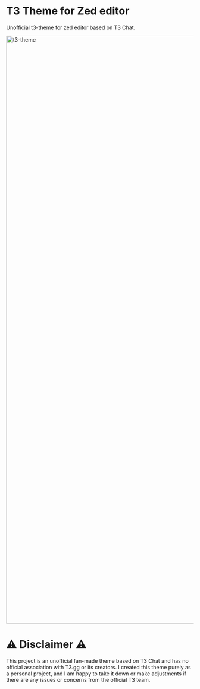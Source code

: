 # T3 Theme for Zed editor

Unofficial t3-theme for zed editor based on T3 Chat.

<img width="1582" alt="t3-theme" src="https://github.com/user-attachments/assets/e2f01801-2ad2-4db5-bb28-3e5a8ef6958b" />

# ⚠️ Disclaimer ⚠️
This project is an unofficial fan-made theme based on T3 Chat and has no official association with T3.gg or its creators. I created this theme purely as a personal project, and I am happy to take it down or make adjustments if there are any issues or concerns from the official T3 team.
